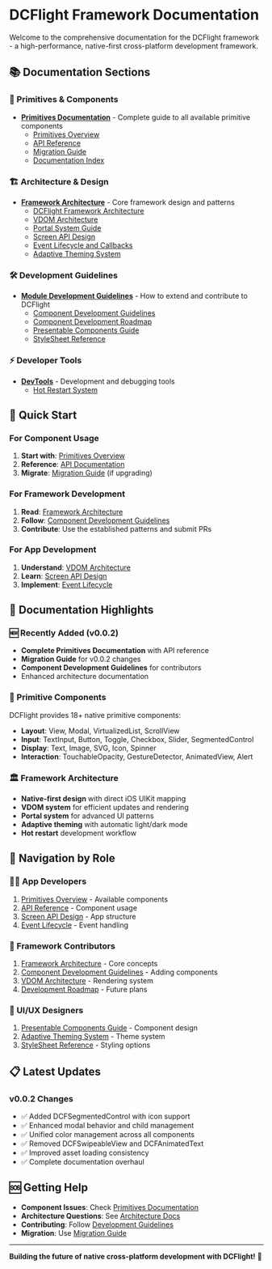 # DCFlight Framework Documentation

Welcome to the comprehensive documentation for the DCFlight framework - a high-performance, native-first cross-platform development framework.

## 📚 Documentation Sections

### 🎯 Primitives & Components
- **[Primitives Documentation](./primitives_docs/)** - Complete guide to all available primitive components
  - [Primitives Overview](./primitives_docs/README.md)
  - [API Reference](./primitives_docs/API_REFERENCE.md)
  - [Migration Guide](./primitives_docs/MIGRATION_GUIDE.md)
  - [Documentation Index](./primitives_docs/INDEX.md)

### 🏗️ Architecture & Design
- **[Framework Architecture](./architecture/)** - Core framework design and patterns
  - [DCFlight Framework Architecture](./architecture/DCFLIGHT_FRAMEWORK_ARCHITECTURE.md)
  - [VDOM Architecture](./architecture/VDOM_ARCHITECTURE.md)
  - [Portal System Guide](./architecture/PORTAL_SYSTEM_GUIDE.md)
  - [Screen API Design](./architecture/SCREEN_API_DESIGN.md)
  - [Event Lifecycle and Callbacks](./architecture/EVENT_LIFECYCLE_AND_CALLBACKS.md)
  - [Adaptive Theming System](./architecture/ADAPTIVE_THEMING_SYSTEM.md)

### 🛠️ Development Guidelines
- **[Module Development Guidelines](./module_dev_guidelines/)** - How to extend and contribute to DCFlight
  - [Component Development Guidelines](./module_dev_guidelines/COMPONENT_DEVELOPMENT_GUIDELINES.md)
  - [Component Development Roadmap](./module_dev_guidelines/COMPONENT_DEVELOPMENT_ROADMAP.md)
  - [Presentable Components Guide](./module_dev_guidelines/PRESENTABLE_COMPONENTS_GUIDE.md)
  - [StyleSheet Reference](./module_dev_guidelines/STYLESHEET_REFERENCE.md)

### ⚡ Developer Tools
- **[DevTools](./devtools/)** - Development and debugging tools
  - [Hot Restart System](./devtools/HOT_RESTART_SYSTEM.md)

## 🚀 Quick Start

### For Component Usage
1. **Start with**: [Primitives Overview](./primitives_docs/README.md)
2. **Reference**: [API Documentation](./primitives_docs/API_REFERENCE.md)
3. **Migrate**: [Migration Guide](./primitives_docs/MIGRATION_GUIDE.md) (if upgrading)

### For Framework Development
1. **Read**: [Framework Architecture](./architecture/DCFLIGHT_FRAMEWORK_ARCHITECTURE.md)
2. **Follow**: [Component Development Guidelines](./module_dev_guidelines/COMPONENT_DEVELOPMENT_GUIDELINES.md)
3. **Contribute**: Use the established patterns and submit PRs

### For App Development
1. **Understand**: [VDOM Architecture](./architecture/VDOM_ARCHITECTURE.md)
2. **Learn**: [Screen API Design](./architecture/SCREEN_API_DESIGN.md)
3. **Implement**: [Event Lifecycle](./architecture/EVENT_LIFECYCLE_AND_CALLBACKS.md)

## 📖 Documentation Highlights

### 🆕 Recently Added (v0.0.2)
- **Complete Primitives Documentation** with API reference
- **Migration Guide** for v0.0.2 changes
- **Component Development Guidelines** for contributors
- Enhanced architecture documentation

### 📱 Primitive Components
DCFlight provides 18+ native primitive components:
- **Layout**: View, Modal, VirtualizedList, ScrollView
- **Input**: TextInput, Button, Toggle, Checkbox, Slider, SegmentedControl
- **Display**: Text, Image, SVG, Icon, Spinner
- **Interaction**: TouchableOpacity, GestureDetector, AnimatedView, Alert

### 🏛️ Framework Architecture
- **Native-first design** with direct iOS UIKit mapping
- **VDOM system** for efficient updates and rendering
- **Portal system** for advanced UI patterns
- **Adaptive theming** with automatic light/dark mode
- **Hot restart** development workflow

## 🎯 Navigation by Role

### 👨‍💻 App Developers
1. [Primitives Overview](./primitives_docs/README.md) - Available components
2. [API Reference](./primitives_docs/API_REFERENCE.md) - Component usage
3. [Screen API Design](./architecture/SCREEN_API_DESIGN.md) - App structure
4. [Event Lifecycle](./architecture/EVENT_LIFECYCLE_AND_CALLBACKS.md) - Event handling

### 🔧 Framework Contributors
1. [Framework Architecture](./architecture/DCFLIGHT_FRAMEWORK_ARCHITECTURE.md) - Core concepts
2. [Component Development Guidelines](./module_dev_guidelines/COMPONENT_DEVELOPMENT_GUIDELINES.md) - Adding components
3. [VDOM Architecture](./architecture/VDOM_ARCHITECTURE.md) - Rendering system
4. [Development Roadmap](./module_dev_guidelines/COMPONENT_DEVELOPMENT_ROADMAP.md) - Future plans

### 🎨 UI/UX Designers
1. [Presentable Components Guide](./module_dev_guidelines/PRESENTABLE_COMPONENTS_GUIDE.md) - Component design
2. [Adaptive Theming System](./architecture/ADAPTIVE_THEMING_SYSTEM.md) - Theme system
3. [StyleSheet Reference](./module_dev_guidelines/STYLESHEET_REFERENCE.md) - Styling options

## 📋 Latest Updates

### v0.0.2 Changes
- ✅ Added DCFSegmentedControl with icon support
- ✅ Enhanced modal behavior and child management  
- ✅ Unified color management across all components
- ✅ Removed DCFSwipeableView and DCFAnimatedText
- ✅ Improved asset loading consistency
- ✅ Complete documentation overhaul

## 🆘 Getting Help

- **Component Issues**: Check [Primitives Documentation](./primitives_docs/)
- **Architecture Questions**: See [Architecture Docs](./architecture/)
- **Contributing**: Follow [Development Guidelines](./module_dev_guidelines/)
- **Migration**: Use [Migration Guide](./primitives_docs/MIGRATION_GUIDE.md)

---

**Building the future of native cross-platform development with DCFlight!** 🚀
